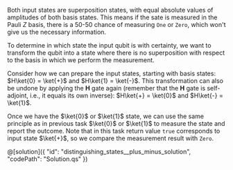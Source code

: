 Both input states are superposition states, with equal absolute values of amplitudes of both basis states. This means if the sate is measured in the Pauli $Z$ basis, there is a 50-50 chance of measuring `One` or `Zero`, which won't give us the necessary information.

To determine in which state the input qubit is with certainty, we want to transform the qubit into a state where there is no superposition with respect to the basis in which we perform the measurement.

Consider how we can prepare the input states, starting with basis states: $H\ket{0} = \ket{+}$ and $H\ket{1} = \ket{-}$. This transformation can also be undone by applying the **H** gate again (remember that the **H** gate is self-adjoint, i.e., it equals its own inverse): $H\ket{+} = \ket{0}$ and $H\ket{-} = \ket{1}$.

Once we have the $\ket{0}$ or $\ket{1}$ state, we can use the same principle as in previous task $\ket{0}$ or $\ket{1}$ to measure the state and report the outcome. Note that in this task return value `true` corresponds to input state $\ket{+}$, so we compare the measurement result with `Zero`.

@[solution]({
    "id": "distinguishing_states__plus_minus_solution",
    "codePath": "Solution.qs"
})


